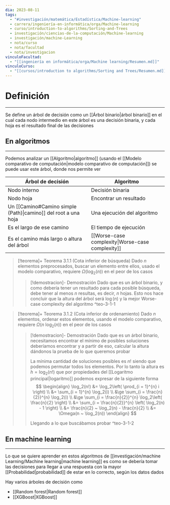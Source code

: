 ```yaml
---
dia: 2023-08-11
tags:
  - "#investigación/matemática/Estadística/Machine-learning"
  - carrera/ingeniería-en-informática/orga/Machine-learning
  - curso/introduction-to-algorithms/Sorting-and-Trees
  - investigación/ciencias-de-la-computación/Machine-learning
  - investigación/machine-Learning
  - nota/curso
  - nota/facultad
  - nota/investigacion
vinculoFacultad:
  - "[[ingeniería en informática/orga/Machine learning/Resumen.md]]"
vinculoCurso:
  - "[[cursos/introduction to algorithms/Sorting and Trees/Resumen.md]]"
---
```

# Definición
---
Se define un árbol de decisión como un [[Árbol binario|árbol binario]] en el cual cada nodo intermedio en este árbol es una decisión binaria, y cada hoja es el resultado final de las decisiones

## En algoritmos
---
Podemos analizar un [[Algoritmo|algoritmo]] (usando el [[Modelo comparativo de computación|modelo comparativo de computación]]) se puede usar este árbol, donde nos permite ver

| Árbol de decisión                                              | Algoritmo                                        |
| -------------------------------------------------------------- | ------------------------------------------------ |
| Nodo interno                                                   | Decisión binaria                                 |
| Nodo hoja                                                      | Encontrar un resultado                           |
| Un [[Camino#Camino simple (Path)\|camino]] del root a una hoja | Una ejecución del algoritmo                      |
| Es el largo de ese camino                                      | El tiempo de ejecución                           |
| Es el camino más largo o altura del árbol                      | [[Worse-case complexity\|Worse-case complexity]] |

> [!teorema]+ Teorema 3.1.1 (Cota inferior de búsqueda) 
> Dado $n$ elementos preprocesados, buscar un elemento entre ellos, usado el modelo comparativo, requiere $\Omega(\log_2(n))$ en el peor de los casos
> 
> > [!demostracion]- Demostración
> > Dado que es un árbol binario, y como debería tener un resultado para cada posible búsqueda, debe tener al menos $n$ resultas, es decir, $n$ hojas. Esto nos hace concluir que la altura del árbol será $\log(n)$ y la mejor Worse-case complexity del algoritmo
^teo-3-1-1

> [!teorema]+ Teorema 3.1.2 (Cota inferior de ordenamiento)
> Dado $n$ elementos, ordenar estos elementos, usando el modelo comparativo, requiere $\Omega(n ~ \log_2(n))$ en el peor de los casos
> 
> > [!demostracion]- Demostración
> > Dado que es un árbol binario, necesitamos encontrar el mínimo de posibles soluciones deberíamos encontrar y a partir de eso, calcular la altura dándonos la prueba de lo que queremos probar
> > 
> > La mínima cantidad de soluciones posibles es $n!$ siendo que podemos permutar todos los elementos. Por lo tanto la altura es $h = \log_2(n!)$ que por propiedades del [[Logaritmo principal|logaritmo]] podemos expresar de la siguiente forma $$ \begin{align} 
> >     \log_2(n!) &= \log_2\left( \prod_{i = 1}^{n} i \right) \\
> >      &= \sum_{i = 1}^{n} \log_2(i) \\
> >      &\ge \sum_{i = \frac{n}{2}}^{n} \log_2(i) \\
> >      &\ge \sum_{i = \frac{n}{2}}^{n} \log_2\left( \frac{n}{2} \right) \\
> >      &= \sum_{i = \frac{n}{2}}^{n} \left( \log_2(n) - 1 \right) \\
> >      &= \frac{n}{2} ~ \log_2(n) - \frac{n}{2} \\
> >      &= \Omega(n ~ \log_2(n))
> > \end{align} $$
> > 
> > Llegando a lo que buscábamos probar
^teo-3-1-2

## En machine learning
---
Lo que se quiere aprender en estos algoritmos de [[investigación/machine Learning/Machine learning|machine learning]] es como se debería tomar las decisiones para llegar a una respuesta con la mayor [[Probabilidad|probabilidad]] de estar en lo correcto, según los datos dados

Hay varios árboles de decisión como
* [[Random forest|Random forest]]
* [[XGBoost|XGBoost]]